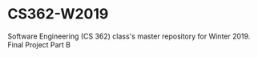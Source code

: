 # CS362-W2019
Software Engineering (CS 362) class's master repository for Winter 2019.
Final Project Part B
